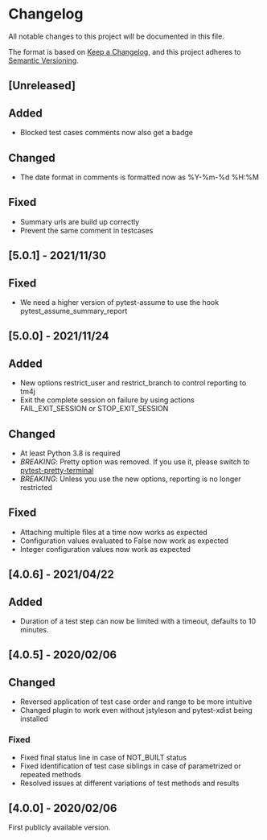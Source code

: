 # Changelog

All notable changes to this project will be documented in this file.

The format is based on [Keep a Changelog](https://keepachangelog.com/en/1.0.0/), and this project adheres to [Semantic Versioning](https://semver.org/spec/v2.0.0.html).

## [Unreleased]

## Added

* Blocked test cases comments now also get a badge

## Changed

* The date format in comments is formatted now as %Y-%m-%d %H:%M

## Fixed

* Summary urls are build up correctly
* Prevent the same comment in testcases

## [5.0.1] - 2021/11/30

## Fixed

* We need a higher version of pytest-assume to use the hook pytest_assume_summary_report

## [5.0.0] - 2021/11/24

## Added

* New options restrict_user and restrict_branch to control reporting to tm4j
* Exit the complete session on failure by using actions FAIL_EXIT_SESSION or STOP_EXIT_SESSION

## Changed

* At least Python 3.8 is required
* *BREAKING*: Pretty option was removed. If you use it, please switch to [pytest-pretty-terminal](https://github.com/devolo/pytest-pretty-terminal)
* *BREAKING*: Unless you use the new options, reporting is no longer restricted

## Fixed

* Attaching multiple files at a time now works as expected
* Configuration values evaluated to False now work as expected
* Integer configuration values now work as expected

## [4.0.6] - 2021/04/22

## Added

* Duration of a test step can now be limited with a timeout, defaults to 10 minutes.

## [4.0.5] - 2020/02/06

## Changed

* Reversed application of test case order and range to be more intuitive
* Changed plugin to work even without jstyleson and pytest-xdist being installed

### Fixed

* Fixed final status line in case of NOT_BUILT status
* Fixed identification of test case siblings in case of parametrized or repeated methods
* Resolved issues at different variations of test methods and results

## [4.0.0] - 2020/02/06

First publicly available version.
